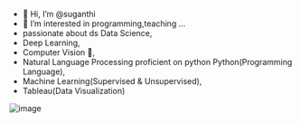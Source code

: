 - 👋 Hi, I’m @suganthi
- 👀 I’m interested in programming,teaching ...
- passionate about ds Data Science, 
- Deep Learning, 
- Computer Vision 🔭, 
- Natural Language Processing proficient on python Python(Programming Language), 
- Machine Learning(Supervised & Unsupervised), 
- Tableau(Data Visualization)



![image](https://user-images.githubusercontent.com/97347083/168718539-82bb442f-4256-4161-bece-b21e95e760f6.png)

